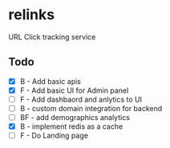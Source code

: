 # relinks
URL Click tracking service

## Todo
- [x] B - Add basic apis
- [x] F - Add basic UI for Admin panel
- [ ] F - Add dashbaord and anlytics to UI
- [ ] B - custom domain integration for backend
- [ ] BF - add demographics analytics
- [x] B - implement redis as a cache
- [ ] F - Do Landing page 
